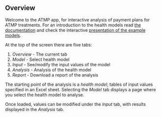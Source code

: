 ## Overview

Welcome to the ATMP app, for interactive analysis of payment plans for
ATMP treatments. For an introduction to the health models read [the
documentation]() and check the interactive [presentation of the example
models](model_analysis.Rmd).

At the top of the screen there are five tabs:

1.  *Overview* - The current tab
2.  *Model* - Select health model
3.  *Input* - See/modify the input values of the model
4.  *Analysis* - Analysis of the health model
5.  *Report* - Download a report of the analysis

The starting point of the analysis is a *health model*; tables of input
values specified in an Excel sheet. Selecting the *Model* tab displays a
page where you select the health model to analyse.

Once loaded, values can be modified under the *Input* tab, with results
displayed in the *Analysis* tab.
